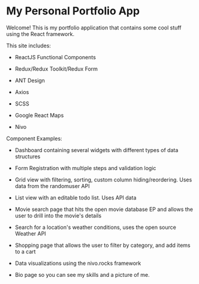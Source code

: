 # My Personal Portfolio App

Welcome! This is my portfolio application that contains some cool stuff using the React framework.

This site includes:

- ReactJS Functional Components

- Redux/Redux Toolkit/Redux Form

- ANT Design

- Axios

- SCSS

- Google React Maps

- Nivo

Component Examples:

- Dashboard containing several widgets with different types of data structures 

- Form Registration with multiple steps and validation logic

- Grid view with filtering, sorting, custom column hiding/reordering. Uses data from the randomuser API

- List view with an editable todo list. Uses API data

- Movie search page that hits the open movie database EP and allows the user to drill into the movie's details

- Search for a location's weather conditions, uses the open source Weather API

- Shopping page that allows the user to filter by category, and add items to a cart

- Data visualizations using the nivo.rocks framework

- Bio page so you can see my skills and a picture of me.